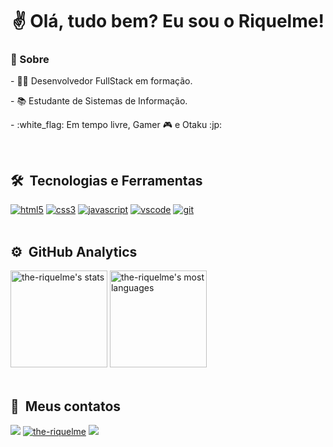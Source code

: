 <h1  align="center"> ✌ Olá, tudo bem? Eu sou o Riquelme! </h1>

<div style="display: inline_block"  >
 <h3> 🤔 Sobre </h3>
 <p> - 👨‍💻 Desenvolvedor FullStack em formação. </p>
 <p> - 📚 Estudante de Sistemas de Informação. </p>
 <p> - :white_flag: Em tempo livre, Gamer 🎮 e Otaku :jp: </p>
</div>

<br>

## 🛠 &nbsp;Tecnologias e Ferramentas
  
<div align="left" style="display: inline_block" > 
    <a href="https://www.w3schools.com/html/default.asp" target="_blank"><img src="https://img.shields.io/badge/HTML5-E34F26?style=for-the-badge&logo=html5&logoColor=white" alt="html5"/></a>
    <a href="https://www.w3schools.com/css/" target="_blank"><img src="https://img.shields.io/badge/CSS3-1572B6?style=for-the-badge&logo=css3&logoColor=white" alt="css3"/></a>
    <a href="https://developer.mozilla.org/en-US/docs/Web/JavaScript" target="_blank"><img src="https://img.shields.io/badge/JavaScript-F7DF1E?style=for-the-badge&logo=javascript&logoColor=black" alt="javascript"/></a>
    <a href="https://code.visualstudio.com/" target="_blank"><img src="https://img.shields.io/badge/VSCode-333333?style=for-the-badge&logo=Visual%20Studio%20Code&logoColor=21A4F1" alt="vscode"/></a>
    <a href="https://git-scm.com/" target="_blank"><img src="https://img.shields.io/badge/GIT-E44C30?style=for-the-badge&logo=git&logoColor=white" alt="git"/></a>
</div>

<br>

## ⚙️ &nbsp;GitHub Analytics

<div align="left">
   <img height="155px" src="https://github-readme-stats.vercel.app/api?username=the-riquelme&show_icons=true&theme=vision-friendly-dark" alt="the-riquelme's stats"/>
   <img height="155px"src="https://github-readme-stats.vercel.app/api/top-langs/?username=the-riquelme&layout=compact&theme=vision-friendly-dark" alt="the-riquelme's most languages"/>
</div>

<br>

## :iphone: &nbsp;Meus contatos

<div lign="left" style="display: inline_block" >
     <a href="https://www.linkedin.com/in/riquelme-damiao-silva/" target="_blank"><img src="https://img.shields.io/badge/-LinkedIn-%230077B5?style=for-the-badge&logo=linkedin&logoColor=white" target="_blank"></a>
     <a href="https://www.instagram.com/the_riquelme_/" target="_blank"><img src="https://img.shields.io/badge/Instagram-E4405F?style=for-the-badge&logo=instagram&logoColor=white" alt="the-riquelme"/></a>
     <a href="mailto:riquelmedamiaosilva@gmail.com"><img src="https://img.shields.io/badge/gmail-D14836?&style=for-the-badge&logo=gmail&logoColor=white&link=mailto:mateusaraujo996@gmail.com"></a>
</div>

